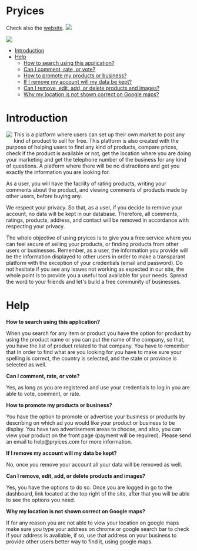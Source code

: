 # Pryices
Check also the <a href="https://www.pryices.com/" target="_blank">website</a>.
<a href="https://play.google.com/store/apps/details?id=com.pryices.pryices" targer="_blank"><img src="http://www.pryices.com/assets/images/pryices_promo.jpg" border="0" /></a>
<p><img src="https://img.shields.io/badge/size-5.74MB-brightgreen.svg" border="0" /></p>
<ul>
  <li>
    <a href="#intro">Introduction</a>    
  </li>
  <li><a href="#help">Help</a>
    <ul>
      <li><a href="#searchwithapp">How to search using this application?</a></li>
      <li><a href="#commentratevote">Can I comment, rate, or vote?</a></li>
      <li><a href="#promoteproducts">How to promote my products or business?</a></li>
      <li><a href="#keepdata">If I remove my account will my data be kept?</a></li>
      <li><a href="#productsandimages">Can I remove, edit, add, or delete products and images?</a></li>
      <li><a href="#googlemaps">Why my location is not shown correct on Google maps?</a></li>
    </ul>
  </li>
</ul>
  
# <a name="intro">Introduction</a>
<img src="https://github.com/pryices/master/blob/master/pryices_android.gif" border="0" style="float: left; margin-right: 5px; margin-bottom: 5px;" /><p>This is a platform where users can set up their own market to post any kind of product to sell for free. This platform is also created with the purpose of helping users to find any kind of products, compare prices, check if the product is available or not, get the location where you are doing your marketing and get the telephone number of the business for any kind of questions. A platform where there will be no distractions and get you exactly the information you are looking for.</p>

<p>As a user, you will have the facility of rating products, writing your comments about the product, and viewing comments of products made by other users, before buying any.</p>

<p>We respect your privacy. So that, as a user, if you decide to remove your account, no data will be kept in our database. Therefore, all comments, ratings, products, address, and contact will be removed in accordance with respecting your privacy.</p>

<p>The whole objective of using pryices is to give you a free service where you can feel secure of selling your products, or finding products from other users or businesses. Remember, as a user, the information you provide will be the information displayed to other users in order to make a transparant platform with the exception of your credentials (email and password). Do not hesitate if you see any issues not working as expected in our site, the whole point is to provide you a useful tool available for your needs. Spread the word to your friends and let's build a free community of businesses.</p>

# <a name="help">Help</a>

<a name="searchwithapp"><strong>How to search using this application?</strong></a>
<p>When you search for any item or product you have the option for product by using the product name or you can put the name of the company, so that, you have the list of product related to that company. You have to remember that In order to find what are you looking for you have to make sure your spelling is correct, the country is selected, and the state or province is selected as well.</p>

<a name="commentratevote"><strong>Can I comment, rate, or vote?</strong></a>
<p>Yes, as long as you are registered and use your credentials to log in you are able to vote, comment, or rate.</p>

<a name="promoteproducts"><strong>How to promote my products or business?</strong></a>
<p>You have the option to promote or advertise your business or products by describing on which ad you would like your product or business to be display. You have two advertisement areas to choose, and also, you can view your product on the front page (payment will be required). Please send an email to help@pryices.com for more information.</p>

<a name="keepdata"><strong>If I remove my account will my data be kept?</strong></a>
<p>No, once you remove your account all your data will be removed as well.</p>

<a name="productsandimages"><strong>Can I remove, edit, add, or delete products and images?</strong></a>
<p>Yes, you have the options to do so. Once you are logged in go to the dashboard, link located at the top right of the site, after that you will be able to see the options you need.</p>

<a name="googlemaps"><strong>Why my location is not shown correct on Google maps?</strong></a>
<p>If for any reason you are not able to view your location on google maps make sure you type your address on chrome or google search bar to check if your address is available, if so, use that address on your business to provide other users better way to find it, using google maps.</p>
